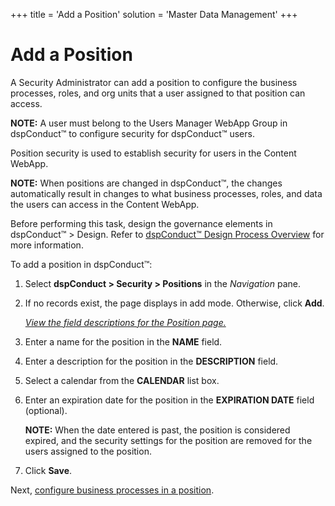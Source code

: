 +++
title = 'Add a Position'
solution = 'Master Data Management'
+++

# Add a Position

A Security Administrator can add a position to configure the business
processes, roles, and org units that a user assigned to that position
can access.

<span style="font-weight: bold;">NOTE:</span> A user must belong to the
Users Manager WebApp Group in <span>dspConduct™</span> to configure
security for <span>dspConduct™</span> users.

Position security is used to establish security for users in the Content
WebApp.

**NOTE:** When positions are changed in dspConduct™, the changes
automatically result in changes to what business processes, roles, and
data the users can access in the Content WebApp.

Before performing this task, design the governance elements in
dspConduct™ \> Design. Refer to <span>[dspConduct™ Design Process
Overview](dspConduct_Design_Process_Overview.htm)</span> for more
information.

To add a position in dspConduct™:

1.  Select <span style="font-weight: bold;">dspConduct \>
    </span>**Security \> Positions** in the *Navigation* pane.

2.  If no records exist, the page displays in add mode. Otherwise, click
    **Add**.
    
    *[View the field descriptions for the Position
    page.](../Page_Desc/Position.htm)*

3.  Enter a name for the position in the **NAME** field.

4.  Enter a description for the position in the **DESCRIPTION** field.

5.  Select a calendar from the **CALENDAR** list box.

6.  Enter an expiration date for the position in the **EXPIRATION DATE**
    field (optional).
    
    **NOTE:** When the date entered is past, the position is considered
    expired, and the security settings for the position are removed for
    the users assigned to the position.

7.  Click **Save**.

Next, [configure business processes in a
position](Configure_Business_Processes_in_a_Position.htm).
